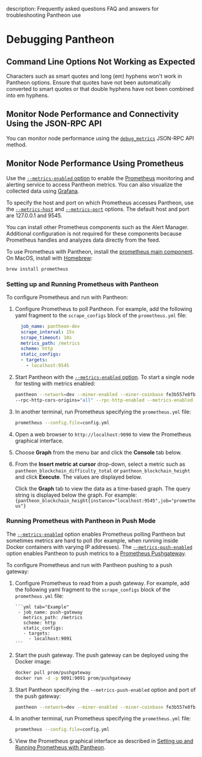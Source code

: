 description: Frequently asked questions FAQ and answers for troubleshooting Pantheon use
<!--- END of page meta data -->

# Debugging Pantheon

## Command Line Options Not Working as Expected

Characters such as smart quotes and long (em) hyphens won't work in Pantheon options. Ensure that quotes have
not been automatically converted to smart quotes or that double hyphens have not been combined into em hyphens.

## Monitor Node Performance and Connectivity Using the JSON-RPC API

You can monitor node performance using the [`debug_metrics`](../Reference/JSON-RPC-API-Methods.md#debug_metrics)
JSON-RPC API method.

## Monitor Node Performance Using Prometheus

Use the [`--metrics-enabled` option](../Reference/Pantheon-CLI-Syntax.md#metrics-enabled) to enable the [Prometheus](https://prometheus.io/) monitoring and 
alerting service to access Pantheon metrics. You can also visualize the collected data using [Grafana](https://grafana.com/).

To specify the host and port on which Prometheus accesses Pantheon, use the [`--metrics-host`](../Reference/Pantheon-CLI-Syntax.md#metrics-host) and 
[`--metrics-port`](../Reference/Pantheon-CLI-Syntax.md#metrics-port) options. 
The default host and port are 127.0.0.1 and 9545.

You can install other Prometheus components such as the Alert Manager. Additional configuration
 is not required for these components because Prometheus handles and analyzes data directly from the feed.

To use Prometheus with Pantheon, install the [prometheus main component](https://prometheus.io/download/). On MacOS, install with [Homebrew](https://formulae.brew.sh/formula/prometheus): 

 ```
 brew install prometheus
```

###  Setting up and Running Prometheus with Pantheon

To configure Prometheus and run with Pantheon: 

1. Configure Prometheus to poll Pantheon. For example, add the following yaml fragment to the `scrape_configs`
block of the `prometheus.yml` file:
 
    ```yml tab="Example"
      job_name: pantheon-dev
      scrape_interval: 15s
      scrape_timeout: 10s
      metrics_path: /metrics
      scheme: http
      static_configs:
      - targets:
        - localhost:9545
    ```

1. Start Pantheon with the [`--metrics-enabled` option](../Reference/Pantheon-CLI-Syntax.md#metrics-enabled). To start
 a single node for testing with metrics enabled:

    ```bash tab="Example"
    pantheon --network=dev --miner-enabled --miner-coinbase fe3b557e8fb62b89f4916b721be55ceb828dbd73
    --rpc-http-cors-origins="all" --rpc-http-enabled --metrics-enabled
    ```

1. In another terminal, run Prometheus specifying the `prometheus.yml` file: 

    ```bash tab="Example"
    prometheus --config.file=config.yml 
    ```

1. Open a web browser to `http://localhost:9090` to view the Prometheus graphical interface.

1. Choose **Graph** from the menu bar and click the **Console** tab below.

1. From the **Insert metric at cursor** drop-down, select a metric such as `pantheon_blockchain_difficulty_total` or
`pantheon_blockchain_height` and click **Execute**. The values are displayed below.

    Click the **Graph** tab to view the data as a time-based graph. The query string is displayed below the graph. 
    For example: `{pantheon_blockchain_height{instance="localhost:9545",job="prometheus"}`

### Running Prometheus with Pantheon in Push Mode 

The [`--metrics-enabled`](../Reference/Pantheon-CLI-Syntax.md#metrics-enabled) option enables Prometheus polling 
Pantheon but sometimes metrics are hard to poll (for example, when running inside Docker containers with varying IP addresses). 
The [`--metrics-push-enabled`](../Reference/Pantheon-CLI-Syntax.md#metrics-push-enabled) option enables Pantheon 
to push metrics to a [Prometheus Pushgateway](https://github.com/prometheus/pushgateway).   

To configure Prometheus and run with Pantheon pushing to a push gateway: 

1. Configure Prometheus to read from a push gateway. For example, add the following yaml fragment to the `scrape_configs`
   block of the `prometheus.yml` file:
    
       ```yml tab="Example"
        - job_name: push-gateway
          metrics_path: /metrics
          scheme: http
          static_configs:
          - targets:
            - localhost:9091
       ```
       
1. Start the push gateway. The push gateway can be deployed using the Docker image: 

    ```bash tab="Example"
    docker pull prom/pushgateway
    docker run -d -p 9091:9091 prom/pushgateway
    ```

1. Start Pantheon specifying the `--metrics-push-enabled` option and port of the push gateway: 

    ```bash tab="Example"
    pantheon --network=dev --miner-enabled --miner-coinbase fe3b557e8fb62b89f4916b721be55ceb828dbd73 --rpc-http-cors-origins="all" --rpc-http-enabled --metrics-push-enabled --metrics-push-port=9091 --metrics-push-host=127.0.0.1
    ```

1. In another terminal, run Prometheus specifying the `prometheus.yml` file: 
   
    ```bash tab="Example"
    prometheus --config.file=config.yml 
    ```

1. View the Prometheus graphical interface as described in [Setting up and Running Prometheus with Pantheon](#setting-up-and-running-prometheus-with-pantheon).

